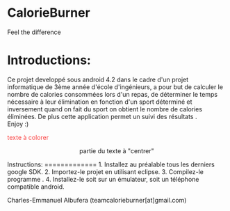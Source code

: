CalorieBurner
============
Feel the difference


Introductions:
=============
Ce projet developpé sous android 4.2 dans le cadre d'un projet informatique de 3ème année d'école d'ingénieurs, 
a pour but de calculer le nombre de calories consommées lors d'un repas, de déterminer le temps nécessaire
à leur élimination en fonction d'un sport déterminé et inversement quand on fait du sport on obtient le nombre de 
calories éliminées. De plus cette application permet un suivi des résultats .
<br> Enjoy :)

<span style="color:#fb4141">texte à colorer</span>
<p style="text-align:center";>partie du texte à "centrer"</p>
Instructions:
=============
1. Installez au préalable tous les derniers google SDK.
2. Importez-le projet en utilisant eclipse.
3. Compilez-le programme .
4. Installez-le soit sur un émulateur, soit un téléphone compatible android.

Charles-Emmanuel Albufera (teamcalorieburner[at]gmail.com)
